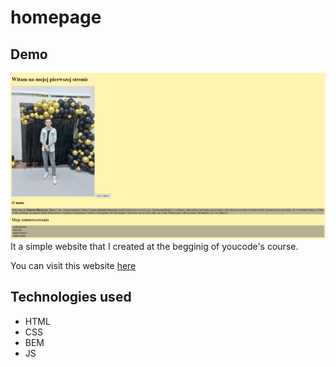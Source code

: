 # homepage
## Demo
![](images/demo.png)
It a simple website that I created at the begginig of youcode's course.

You can visit this website [here](https://blaszczykkajetan.github.io/homepage/)

## Technologies used
- HTML
- CSS
- BEM
- JS